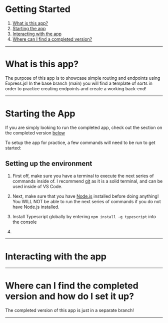 # Getting Started
  1. [What is this app?](#What-is-this-app?)
  1. [Starting the app](#Starting-the-app)
  1. [Interacting with the app](#Interacting-with-the-app)
  1. [Where can I find a completed version?](#Where-can-I-find-the-completed-version-and-how-do-I-set-it-up?)

---

# What is this app?
The purpose of this app is to showcase simple routing and endpoints using Express.js! In the base branch (main) you will find a template of sorts in order to practice creating endpoints and create a working back-end!

---

# Starting the App
If you are simply looking to run the completed app, check out the section on the completed version [below](#Where-can-I-find-the-completed-version-and-how-do-I-set-it-up?)

To setup the app for practice, a few commands will need to be run to get started:

## Setting up the environment
1. First off, make sure you have a terminal to execute the next series of commands inside of. I recommend [git](https://git-scm.com/downloads) as it is a solid terminal, and can be used inside of VS Code.

2. Next, make sure that you have [Node.js](https://nodejs.org/en/download/) installed before doing anything! You WILL NOT be able to run the next series of commands if you do not have Node.js installed.

3. Install Typescript globally by entering `npm install -g typescript` into the console

4.
 
---

# Interacting with the app

---

# Where can I find the completed version and how do I set it up?
The completed version of this app is just in a separate branch!

---